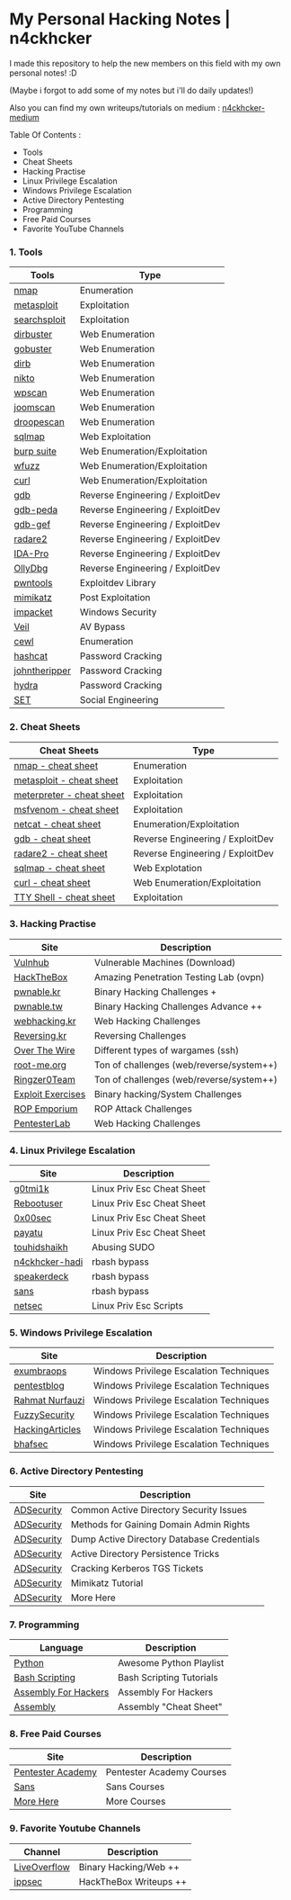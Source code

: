 # My Personal Hacking Notes | n4ckhcker
I made this repository to help the new members on this field with my own personal notes! :D

(Maybe i forgot to add some of my notes but i'll do daily updates!)

Also you can find my own writeups/tutorials on medium : [n4ckhcker-medium](https://medium.com/@n4ckhcker)

Table Of Contents : 
- Tools
- Cheat Sheets
- Hacking Practise
- Linux Privilege Escalation
- Windows Privilege Escalation
- Active Directory Pentesting
- Programming
- Free Paid Courses
- Favorite YouTube Channels

### 1. Tools

Tools | Type
---- | ----
[nmap](#) 			| Enumeration
[metasploit](#)								| Exploitation
[searchsploit](#)								| Exploitation
[dirbuster](#) 						| Web Enumeration
[gobuster](#) 										| Web Enumeration
[dirb](#) | Web Enumeration
[nikto](#) 						| Web Enumeration
[wpscan](#) 	| Web Enumeration
[joomscan](#) 								| Web Enumeration
[droopescan](#) 						| Web Enumeration
[sqlmap](#)          | Web Exploitation
[burp suite](#) 							| Web Enumeration/Exploitation
[wfuzz](#) 			| Web Enumeration/Exploitation
[curl](#) 			| Web Enumeration/Exploitation
[gdb](#)      | Reverse Engineering / ExploitDev
[gdb-peda](https://github.com/longld/peda) 							| Reverse Engineering / ExploitDev 
[gdb-gef](https://github.com/hugsy/gef) 							| Reverse Engineering / ExploitDev 
[radare2](#) 				| Reverse Engineering / ExploitDev
[IDA-Pro](#) 									 | Reverse Engineering / ExploitDev 
[OllyDbg](#) 	| Reverse Engineering / ExploitDev 
[pwntools](https://github.com/Gallopsled/pwntools) 	| Exploitdev Library
[mimikatz](#) 						| Post Exploitation
[impacket](https://github.com/CoreSecurity/impacket) 								| Windows Security
[Veil](https://github.com/Veil-Framework/Veil) 						| AV Bypass
[cewl](#) | Enumeration
[hashcat](#) 						| Password Cracking
[johntheripper](#) 							| Password Cracking
[hydra](#) 								| Password Cracking
[SET](#) 								| Social Engineering 

### 2. Cheat Sheets

Cheat Sheets | Type
---- | ----
[nmap - cheat sheet](https://blogs.sans.org/pen-testing/files/2013/10/NmapCheatSheetv1.1.pdf) 			| Enumeration
[metasploit - cheat sheet](https://www.sans.org/security-resources/sec560/misc_tools_sheet_v1.pdf)								| Exploitation
[meterpreter - cheat sheet](https://www.blueliv.com/downloads/Meterpreter_cheat_sheet_v0.1.pdf)								| Exploitation
[msfvenom - cheat sheet](https://netsec.ws/?p=331)								| Exploitation
[netcat - cheat sheet](https://netsec.ws/?p=292)								| Enumeration/Exploitation
[gdb - cheat sheet](http://www.yolinux.com/TUTORIALS/GDB-Commands.html) 						| Reverse Engineering / ExploitDev
[radare2 - cheat sheet](https://github.com/radare/radare2/blob/master/doc/intro.md) 						| Reverse Engineering / ExploitDev
[sqlmap - cheat sheet](https://github.com/aramosf/sqlmap-cheatsheet/blob/master/sqlmap%20cheatsheet%20v1.0-SBD.pdf) 										| Web Explotation
[curl - cheat sheet](https://www.cheatography.com/deleted-18501/cheat-sheets/curl-cheat-sheet/) | Web Enumeration/Exploitation
[TTY Shell - cheat sheet](https://netsec.ws/?p=337) | Exploitation

### 3. Hacking Practise

Site | Description
---- | ----
[Vulnhub](https://www.vulnhub.com/) 			| Vulnerable Machines (Download)
[HackTheBox](http://hackthebox.eu/)								| Amazing Penetration Testing Lab (ovpn)
[pwnable.kr](http://pwnable.kr/)								| Binary Hacking Challenges +
[pwnable.tw](http://pwnable.tw/)								| Binary Hacking Challenges Advance ++
[webhacking.kr](http://webhacking.kr/) | Web Hacking Challenges 
[Reversing.kr](http://reversing.kr/) | Reversing Challenges
[Over The Wire](http://overthewire.org/wargames/)								| Different types of wargames (ssh)
[root-me.org](https://www.root-me.org/) 						| Ton of challenges (web/reverse/system++)
[Ringzer0Team](https://ringzer0team.com/) 						| Ton of challenges (web/reverse/system++)
[Exploit Exercises](https://exploit-exercises.com/) 										| Binary hacking/System Challenges
[ROP Emporium](https://ropemporium.com/) | ROP Attack Challenges
[PentesterLab](https://pentesterlab.com/) | Web Hacking Challenges

### 4. Linux Privilege Escalation

Site | Description
---- | ----
[g0tmi1k](https://blog.g0tmi1k.com/2011/08/basic-linux-privilege-escalation/) 			| Linux Priv Esc Cheat Sheet
[Rebootuser](https://www.rebootuser.com/?p=1623)								| Linux Priv Esc Cheat Sheet
[0x00sec](https://0x00sec.org/t/enumeration-for-linux-privilege-escalation/1959)								| Linux Priv Esc Cheat Sheet
[payatu](https://payatu.com/guide-linux-privilege-escalation/)								| Linux Priv Esc Cheat Sheet
[touhidshaikh](http://touhidshaikh.com/blog/?p=790)								| Abusing SUDO
[n4ckhcker-hadi](https://www.exploit-db.com/docs/english/44592-linux-restricted-shell-bypass-guide.pdf)								| rbash bypass
[speakerdeck](https://speakerdeck.com/knaps/escape-from-shellcatraz-breaking-out-of-restricted-unix-shells)								| rbash bypass
[sans](https://pen-testing.sans.org/blog/2012/06/06/escaping-restricted-linux-shells)								| rbash bypass
[netsec](https://netsec.ws/?p=309)								| Linux Priv Esc Scripts

### 5. Windows Privilege Escalation

Site | Description
---- | ----
[exumbraops](http://www.exumbraops.com/penetration-testing-102-windows-privilege-escalation-cheatsheet/) 			| Windows Privilege Escalation Techniques
[pentestblog](https://pentest.blog/windows-privilege-escalation-methods-for-pentesters/) 			| Windows Privilege Escalation Techniques
[Rahmat Nurfauzi](https://medium.com/@rahmatnurfauzi/windows-privilege-escalation-scripts-techniques-30fa37bd194) 			| Windows Privilege Escalation Techniques
[FuzzySecurity](http://www.fuzzysecurity.com/tutorials/16.html) 			| Windows Privilege Escalation Techniques
[HackingArticles](http://www.hackingarticles.in/7-ways-to-privilege-escalation-of-windows-7-pc-bypass-uac/) 			| Windows Privilege Escalation Techniques
[bhafsec](http://www.bhafsec.com/wiki/index.php/Windows_Privilege_Escalation) 			| Windows Privilege Escalation Techniques

### 6. Active Directory Pentesting

Site | Description
---- | ----
[ADSecurity](https://adsecurity.org/?p=1684) 			| Common Active Directory Security Issues
[ADSecurity](https://adsecurity.org/?p=2362) 			| Methods for Gaining Domain Admin Rights
[ADSecurity](https://adsecurity.org/?p=2398) 			| Dump Active Directory Database Credentials
[ADSecurity](https://adsecurity.org/?p=1929) 			| Active Directory Persistence Tricks
[ADSecurity](https://adsecurity.org/?p=2293) 			| Cracking Kerberos TGS Tickets
[ADSecurity](https://adsecurity.org/?p=2207) 			| Mimikatz Tutorial
[ADSecurity](https://adsecurity.org/?page_id=399) 			| More Here

### 7. Programming

Language | Description
---- | ----
[Python](https://www.youtube.com/watch?v=YYXdXT2l-Gg&list=PL-osiE80TeTt2d9bfVyTiXJA-UTHn6WwU) 			| Awesome Python Playlist
[Bash Scripting](https://ryanstutorials.net/bash-scripting-tutorial/)								| Bash Scripting Tutorials
[Assembly For Hackers](https://www.youtube.com/watch?v=K0g-twyhmQ4&list=PLue5IPmkmZ-P1pDbF3vSQtuNquX0SZHpB)								| Assembly For Hackers 
[Assembly](https://www.aldeid.com/wiki/Category:Architecture/x86-assembly)								| Assembly "Cheat Sheet"

### 8. Free Paid Courses

Site | Description
---- | ----
[Pentester Academy](https://mega.nz/#F!czhiBKwB!wC2f_IaMEMOWq9cSieTo_A) 			| Pentester Academy Courses
[Sans](https://mega.nz/#F!ZZYRlTYb!YjFuu6oR0LEHRZD03aoUdg)								| Sans Courses
[More Here](https://0x00sec.org/t/knowledge-is-free/6270)								| More Courses

### 9. Favorite Youtube Channels

Channel | Description
---- | ----
[LiveOverflow](https://www.youtube.com/channel/UClcE-kVhqyiHCcjYwcpfj9w) 			| Binary Hacking/Web ++
[ippsec](https://www.youtube.com/channel/UCa6eh7gCkpPo5XXUDfygQQA)								| HackTheBox Writeups ++
